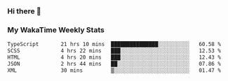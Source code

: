 ### Hi there 👋

<!--
**royschrauwen/royschrauwen** is a ✨ _special_ ✨ repository because its `README.md` (this file) appears on your GitHub profile.

Here are some ideas to get you started:

- 🔭 I’m currently working on ...
- 🌱 I’m currently learning ...
- 👯 I’m looking to collaborate on ...
- 🤔 I’m looking for help with ...
- 💬 Ask me about ...
- 📫 How to reach me: ...
- 😄 Pronouns: ...
- ⚡ Fun fact: ...
-->


### My WakaTime Weekly Stats
<!--START_SECTION:waka-->

```txt
TypeScript       21 hrs 10 mins  ███████████████░░░░░░░░░░   60.58 %
SCSS             4 hrs 22 mins   ███░░░░░░░░░░░░░░░░░░░░░░   12.53 %
HTML             4 hrs 20 mins   ███░░░░░░░░░░░░░░░░░░░░░░   12.43 %
JSON             2 hrs 44 mins   ██░░░░░░░░░░░░░░░░░░░░░░░   07.86 %
XML              30 mins         ▒░░░░░░░░░░░░░░░░░░░░░░░░   01.47 %
```

<!--END_SECTION:waka-->
